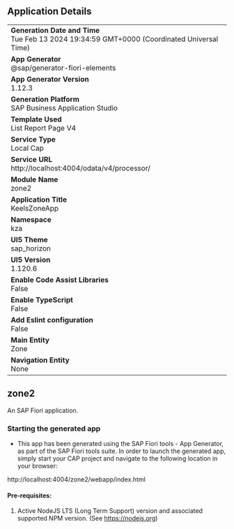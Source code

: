 ## Application Details
|               |
| ------------- |
|**Generation Date and Time**<br>Tue Feb 13 2024 19:34:59 GMT+0000 (Coordinated Universal Time)|
|**App Generator**<br>@sap/generator-fiori-elements|
|**App Generator Version**<br>1.12.3|
|**Generation Platform**<br>SAP Business Application Studio|
|**Template Used**<br>List Report Page V4|
|**Service Type**<br>Local Cap|
|**Service URL**<br>http://localhost:4004/odata/v4/processor/
|**Module Name**<br>zone2|
|**Application Title**<br>KeelsZoneApp|
|**Namespace**<br>kza|
|**UI5 Theme**<br>sap_horizon|
|**UI5 Version**<br>1.120.6|
|**Enable Code Assist Libraries**<br>False|
|**Enable TypeScript**<br>False|
|**Add Eslint configuration**<br>False|
|**Main Entity**<br>Zone|
|**Navigation Entity**<br>None|

## zone2

An SAP Fiori application.

### Starting the generated app

-   This app has been generated using the SAP Fiori tools - App Generator, as part of the SAP Fiori tools suite.  In order to launch the generated app, simply start your CAP project and navigate to the following location in your browser:

http://localhost:4004/zone2/webapp/index.html

#### Pre-requisites:

1. Active NodeJS LTS (Long Term Support) version and associated supported NPM version.  (See https://nodejs.org)


